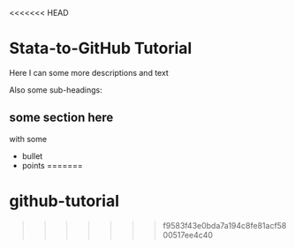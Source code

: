 <<<<<<< HEAD
# Stata-to-GitHub Tutorial 

Here I can some more descriptions and text

Also some sub-headings:

## some section here

with some 
* bullet
* points
=======
# github-tutorial 
>>>>>>> f9583f43e0bda7a194c8fe81acf5800517ee4c40
